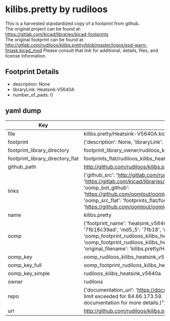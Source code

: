 # kilibs.pretty by rudiloos  
This is a harvested standardized copy of a footprint from github.  
The original project can be found at:  
https://gitlab.com/kicad/libraries/kicad-footprints  
The original footprint can be found at:
http://gitlab.com/rudiloos/kilibs.pretty/blob/master/logos/esd-warn-fmask.kicad_mod
Please consult that link for additional, details, files, and license information.  
## Footprint Details
* description: None  
* libraryLink: Heatsink-V5640A  
* number_of_pads: 0  
## yaml dump  
| Key | Value |  
| --- | --- |  
| file | kilibs.pretty/Heatsink-V5640A.kicad_mod |  
| footprint | {'description': None, 'libraryLink': 'Heatsink-V5640A', 'number_of_pads': 0} |  
| footprint_library_directory | footprint_library_owner/rudiloos_kilibs.pretty |  
| footprint_library_directory_flat | footprints_flat/rudiloos_kilibs_heatsink_v5640a/working |  
| github_path | http://github.com/rudiloos/kilibs.pretty/blob/master/Heatsink-V5640A.kicad_mod |  
| links | {'github_src': 'http://gitlab.com/rudiloos/kilibs.pretty/blob/master/logos/esd-warn-fmask.kicad_mod', 'github_src_repo': 'https://gitlab.com/kicad/libraries/kicad-footprints', 'oomp_bot': 'footprints/rudiloos_kilibs_heatsink_v5640a/working', 'oomp_bot_github': 'https://github.com/oomlout/oomlout_oomp_footprint_bot/tree/main/footprints/rudiloos_kilibs_heatsink_v5640a/working', 'oomp_src_flat': 'footprints_flat/footprints_flat/rudiloos_kilibs_heatsink_v5640a/working', 'oomp_src_flat_github': 'https://github.com/oomlout/oomlout_oomp_footprint_src/tree/main/footprints_flat/rudiloos_kilibs_heatsink_v5640a/working'} |  
| name | kilibs.pretty |  
| oomp | {'footprint_name': 'heatsink_v5640a', 'library_name': 'kilibs', 'md5': '7fb18c39ad73017c6d16c3711275d1ca', 'md5_10': '7fb18c39ad', 'md5_5': '7fb18', 'md5_6': '7fb18c', 'oomp_key': 'oomp_rudiloos_kilibs_heatsink_v5640a', 'oomp_key_extra': 'oomp_footprint_rudiloos_kilibs_heatsink_v5640a', 'oomp_key_full': 'oomp_footprint_rudiloos_kilibs_heatsink_v5640a_7fb18c', 'oomp_key_simple': 'rudiloos_kilibs_heatsink_v5640a', 'original_filename': 'kilibs.pretty/Heatsink-V5640A.kicad_mod', 'owner_name': 'rudiloos'} |  
| oomp_key | oomp_rudiloos_kilibs_heatsink_v5640a |  
| oomp_key_full | oomp_footprint_rudiloos_kilibs_heatsink_v5640a |  
| oomp_key_simple | rudiloos_kilibs_heatsink_v5640a |  
| owner | rudiloos |  
| repo | {'documentation_url': 'https://docs.github.com/rest/overview/resources-in-the-rest-api#rate-limiting', 'message': "API rate limit exceeded for 84.66.173.59. (But here's the good news: Authenticated requests get a higher rate limit. Check out the documentation for more details.)"} |  
| url | http://github.com/rudiloos/kilibs.pretty |  

